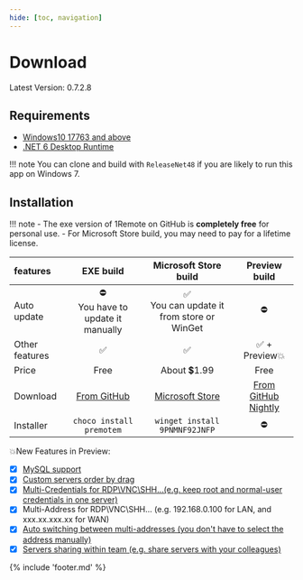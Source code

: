 ```yaml
---
hide: [toc, navigation]
---
```


# Download

Latest Version: 0.7.2.8

## Requirements

- [Windows10 17763 and above](https://support.lenovo.com/us/en/solutions/ht502786)
- [.NET 6 Desktop Runtime](https://dotnet.microsoft.com/en-us/download/dotnet/6.0/runtime)

!!! note
    You can clone and build with `ReleaseNet48` if you are likely to run this app on Windows 7.

## Installation

!!! note
    - The exe version of 1Remote on GitHub is **completely free** for personal use.
    - For Microsoft Store build, you may need to pay for a lifetime license.

| features       |                         EXE build                          |                           Microsoft Store build                           |                                 Preview build                                  |
| :------------- | :--------------------------------------------------------: | :-----------------------------------------------------------------------: | :----------------------------------------------------------------------------: |
| Auto update    |          ⛔  <br/> You have to update it manually           |              ✅ <br/>  You can update it from store or WinGet              |                                       ⛔                                        |
| Other features |                             ✅                              |                                     ✅                                     |                                  ✅ + Preview💥                                  |
| Price          |                            Free                            |                                About 💲1.99                                |                                      Free                                      |
| Download       | [From GitHub](https://github.com/1Remote/1Remote/releases) | [Microsoft Store](https://www.microsoft.com/store/productId/9PNMNF92JNFP) | [From GitHub Nightly](https://github.com/1Remote/1Remote/releases/tag/Nightly) |
| Installer      |                  `choco install premotem`                  |                       `winget install 9PNMNF92JNFP`                       |                                       ⛔                                        |

<!-- - Using [Winget](https://github.com/microsoft/winget-cli): `winget install premotem`
- [Chocolatey](https://chocolatey.org/packages/premotem): `choco install premotem` -->

💥New Features in Preview:

- [x] [MySQL support](https://1remote.github.io/usage/database/data-synchronization/#by-using-mysql)
- [x] [Custom servers order by drag](https://1remote.github.io/usage/overview/#sorting)
- [x] [Multi-Credentials for RDP\VNC\SHH...(e.g. keep root and normal-user credentials in one server)](https://1remote.github.io/usage/alternative-credential/#addedit)
- [x] Multi-Address for RDP\VNC\SHH... (e.g. 192.168.0.100 for LAN, and xxx.xx.xxx.xx for WAN)
- [x] [Auto switching between multi-addresses (you don't have to select the address manually)](https://1remote.github.io/usage/alternative-credential/#auto-switching-address)
- [x] [Servers sharing within team (e.g. share servers with your colleagues)](https://1remote.github.io/usage/team/team-sharing/)

{% include 'footer.md' %}
